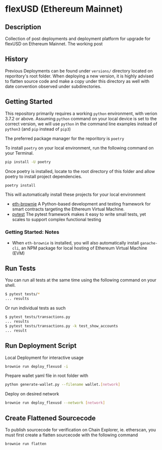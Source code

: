 # flexUSD (Ethereum Mainnet)

## Description

Collection of post deployments and deployment platform for upgrade for flexUSD on Ethereum Mainnet.
The working post

## History

Previous Deployments can be found under `versions/` directory located on reporitory's root folder. When deploying a new version, it is highly advised to flatten source code and make a copy under this directory as well with date convention observed under subdirectories.

## Getting Started

This repository primarily requires a working `python` environment, with verion 3.7.2 or above.
Assuming `python` command on your local device is set to the correct version, we will use `python` in the command line examples instead of `python3` (and `pip` instead of `pip3`)

The preferred package manager for the reporitory is `poetry`

To install `poetry` on your local environment, run the following command on your Terminal.

```bash
pip install -U poetry
```

Once poetry is installed, locate to the root directory of this folder and allow poetry to install project dependencies.

```bash
poetry install
```

This will automatically install these projects for your local environment

* [eth-brownie](https://github.com/eth-brownie/brownie) A Python-based development and testing framework for smart contracts targeting the Ethereum Virtual Machine.
* [pytest](github.com/pytest-dev/pytest) The pytest framework makes it easy to write small tests, yet scales to support complex functional testing

### Getting Started: Notes

* When `eth-brownie` is installed, you will also automatically install `ganache-cli`, an NPM package for local hosting of Ethereum Virtual Machine (EVM) 

## Run Tests

You can run all tests at the same time using the following command on your shell.

```bash
$ pytest tests/*
... results
```

Or run individual tests as such

```bash
$ pytest tests/transactions.py
... results
$ pytest tests/transactions.py -k test_show_accounts
... result
```

## Run Deployment Script

Local Deployment for interactive usage

```bash
brownie run deploy_flexusd -i
```

Prepare wallet yaml file in root folder with

```bash
python generate-wallet.py --filename wallet.[network]
```

Deploy on desired network

```bash
brownie run deploy_flexusd --network [network]
```

## Create Flattened Sourcecode

To publish sourcecode for verification on Chain Explorer, ie. etherscan, you must first create a flatten sourcecode with the following command

```bash
brownie run flatten
```
